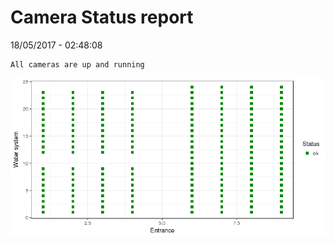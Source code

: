 Camera Status report
================
18/05/2017 - 02:48:08

    All cameras are up and running

![](camreport_files/figure-markdown_github/unnamed-chunk-2-1.png)
